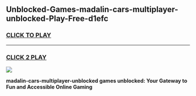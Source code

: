 
## Unblocked-Games-madalin-cars-multiplayer-unblocked-Play-Free-d1efc
<h3>
<a href="https://premium76.site?title=madalin-cars-multiplayer-unblocked&ref=12A">CLICK TO PLAY</a></h3>
<hr>

<h3>
<a href="https://premium76.site?title=madalin-cars-multiplayer-unblocked&ref=12A">CLICK 2 PLAY</a>
  
</h3>

<a href="https://premium76.site?title=madalin-cars-multiplayer-unblocked&ref=12A"><img src="https://clearcache.store/games.png"></a>


**madalin-cars-multiplayer-unblocked games unblocked: Your Gateway to Fun and Accessible Online Gaming**
